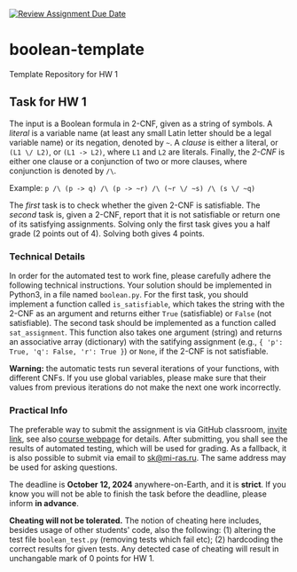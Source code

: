 [![Review Assignment Due Date](https://classroom.github.com/assets/deadline-readme-button-22041afd0340ce965d47ae6ef1cefeee28c7c493a6346c4f15d667ab976d596c.svg)](https://classroom.github.com/a/K9qdQDci)
# boolean-template
Template Repository for HW 1

## Task for HW 1

The input is a Boolean formula in 2-CNF, given as a string of symbols. A *literal* is a variable name 
(at least any small Latin letter should be a legal variable name) or its negation, denoted by `~`.
A *clause* is either a literal, or `(L1 \/ L2)`, or `(L1 -> L2)`, where `L1` and `L2` are literals.
Finally, the *2-CNF* is either one clause or a conjunction of two or more clauses, where conjunction is
denoted by `/\`.

Example: `p /\ (p -> q) /\ (p -> ~r) /\ (~r \/ ~s) /\ (s \/ ~q)`

The *first* task is to check whether the given 2-CNF is satisfiable. The *second* task is, given a 2-CNF,
report that it is not satisfiable or return one of its satisfying assignments. Solving only the first task
gives you a half grade (2 points out of 4). Solving both gives 4 points.

### Technical Details

In order for the automated test to work fine, please carefully adhere the following technical instructions.
Your solution should be implemented in Python3, in a file named `boolean.py`. For the first task, you should
implement a function called `is_satisfiable`, which takes the string with the 2-CNF as an argument and
returns either `True` (satisfiable) or `False` (not satisfiable). The second task should be implemented as
a function called `sat_assignment`. This function also takes one argument (string) and returns an associative
array (dictionary) with the satifying assignment (e.g., `{ 'p': True, 'q': False, 'r': True }`) or `None`,
if the 2-CNF is not satisfiable.

**Warning:** the automatic tests run several iterations of your functions, with different CNFs.
If you use global variables, please make sure that their values from previous iterations do not 
make the next one work incorrectly.

### Practical Info

The preferable way to submit the assignment is via GitHub classroom, [invite link](https://classroom.github.com/a/AlaSr1mN),
see also [course webpage](https://homepage.mi-ras.ru/~sk/lehre/dm_hse/) for details.
After submitting, you shall see the results of automated testing, which will be used for grading.
As a fallback, it is also possible to submit via email to <sk@mi-ras.ru>. The same address may be used for 
asking questions. 

The deadline is **October 12, 2024** anywhere-on-Earth, and it is **strict**. If you know you will not be able
to finish the task before the deadline, please inform **in advance**.

**Cheating will not be tolerated.** 
The notion of cheating here includes, besides usage of other students' code, also the following: (1) altering
the test file `boolean_test.py` (removing tests which fail etc); (2) hardcoding the correct results for given
tests. Any detected case of cheating will result in unchangable mark of 0 points for HW 1.
